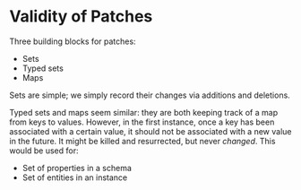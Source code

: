# Validity of Patches

Three building blocks for patches:

- Sets
- Typed sets
- Maps

Sets are simple; we simply record their changes via additions and deletions.

Typed sets and maps seem similar: they are both keeping track of a map from keys to values. However, in the first instance, once a key has been associated with a certain value, it should not be associated with a new value in the future. It might be killed and resurrected, but never *changed*. This would be used for:

- Set of properties in a schema
- Set of entities in an instance
